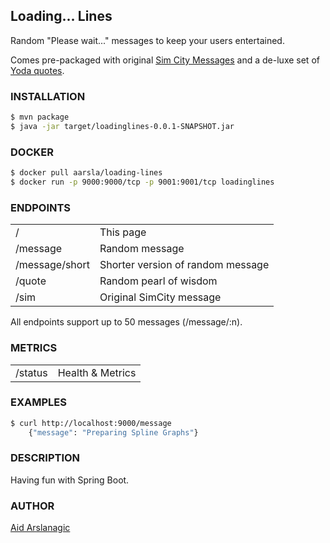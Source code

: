## Loading... Lines

Random "Please wait..." messages to keep your users entertained.

Comes pre-packaged with original [Sim City Messages](https://gamefaqs.gamespot.com/pc/561176-simcity-4/faqs/22135) and a de-luxe set of [Yoda quotes](http://www.planetofsuccess.com/blog/2017/wise-yoda-quotes/).

### INSTALLATION

```bash
$ mvn package
$ java -jar target/loadinglines-0.0.1-SNAPSHOT.jar
```

### DOCKER

```bash
$ docker pull aarsla/loading-lines
$ docker run -p 9000:9000/tcp -p 9001:9001/tcp loadinglines
```

### ENDPOINTS

|               |               |
| ------------- |:--------------|
| /      | This page |
| /message      | Random message      |
| /message/short | Shorter version of random message      |
| /quote | Random pearl of wisdom   |
| /sim | Original SimCity message      |

All endpoints support up to 50 messages (/message/:n).

### METRICS

|               |               |
| ------------- |:--------------|
| /status      | Health & Metrics |

### EXAMPLES

```bash
$ curl http://localhost:9000/message
    {"message": "Preparing Spline Graphs"}
```

### DESCRIPTION

Having fun with Spring Boot.

### AUTHOR

[Aid Arslanagic](https://github.com/aarsla)